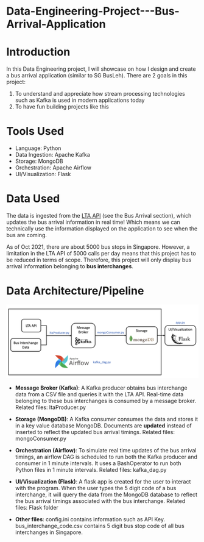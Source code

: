 # Data-Engineering-Project---Bus-Arrival-Application


# Introduction
In this Data Engineering project, I will showcase on how I design and create a bus arrival application (similar to SG BusLeh). There are 2 goals in this project:
1. To understand and appreciate how stream processing technologies such as Kafka is used in modern applications today
2. To have fun building projects like this

# Tools Used
- Language: Python
- Data Ingestion: Apache Kafka
- Storage: MongoDB
- Orchestration: Apache Airflow
- UI/Visualization: Flask

# Data Used

The data is ingested from the [LTA API](https://datamall.lta.gov.sg/content/datamall/en/dynamic-data.html) (see the Bus Arrival section), which updates the bus arrival information in real time! Which means we can technically use the information displayed on the application to see when the bus are coming.

As of Oct 2021, there are about 5000 bus stops in Singapore. However, a limitation in the LTA API of 5000 calls per day means that this project has to be reduced in terms of scope. Therefore, this project will only display bus arrival information belonging to **bus interchanges**.

# Data Architecture/Pipeline
![](https://raw.githubusercontent.com/jiahao25/Data-Engineering-Project---Bus-Arrival-Application/main/images/Screenshot%202021-11-05%20at%2011.24.46%20AM.png)

- **Message Broker (Kafka)**: A Kafka producer obtains bus interchange data from a CSV file and queries it with the LTA API. Real-time data belonging to these bus interchanges is consumed by a message broker. Related files: ltaProducer.py

- **Storage (MongoDB)**: A Kafka consumer consumes the data and stores it in a key value database MongoDB. Documents are **updated** instead of inserted to reflect the updated bus arrival timings. Related files: mongoConsumer.py

- **Orchestration (Airflow)**: To simulate real time updates of the bus arrival timings, an airflow DAG is scheduled to run both the Kafka producer and consumer in 1 minute intervals. It uses a BashOperator to run both Python files in 1 minute intervals. Related files: kafka_dag.py

- **UI/Visualization (Flask)**: A flask app is created for the user to interact with the program. When the user types the 5 digit code of a bus interchange, it will query the data from the MongoDB database to reflect the bus arrival timings associated with the bus interchange. Related files: Flask folder

- **Other files**: config.ini contains information such as API Key. bus_interchange_code.csv contains 5 digit bus stop code of all bus interchanges in Singapore.

